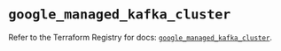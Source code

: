 # `google_managed_kafka_cluster`

Refer to the Terraform Registry for docs: [`google_managed_kafka_cluster`](https://registry.terraform.io/providers/hashicorp/google/6.29.0/docs/resources/managed_kafka_cluster).
